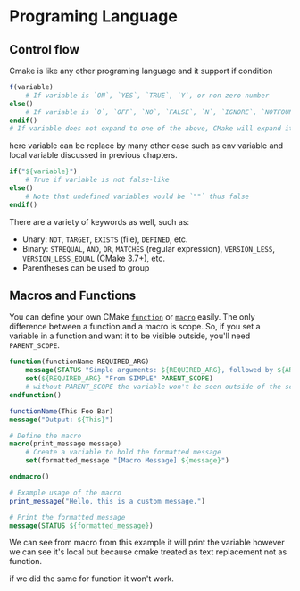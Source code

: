 # Programing Language



## Control flow

Cmake is like any other programing language and it support if condition 

```cmake
f(variable)
    # If variable is `ON`, `YES`, `TRUE`, `Y`, or non zero number
else()
    # If variable is `0`, `OFF`, `NO`, `FALSE`, `N`, `IGNORE`, `NOTFOUND`, `""`, or ends in `-NOTFOUND`
endif()
# If variable does not expand to one of the above, CMake will expand it then try again
```

here variable can be replace by many other case such as env variable and local variable discussed in previous chapters.

```cmake
if("${variable}")
    # True if variable is not false-like
else()
    # Note that undefined variables would be `""` thus false
endif()
```

There are a variety of keywords as well, such as:

- Unary: `NOT`, `TARGET`, `EXISTS` (file), `DEFINED`, etc.
- Binary: `STREQUAL`, `AND`, `OR`, `MATCHES` (regular expression), `VERSION_LESS`, `VERSION_LESS_EQUAL` (CMake 3.7+), etc.
- Parentheses can be used to group



## Macros and Functions

You can define your own CMake [`function`](https://cmake.org/cmake/help/latest/command/function.html) or [`macro`](https://cmake.org/cmake/help/latest/command/macro.html) easily. The only difference between a function and a macro is scope. So, if you set a variable in a function and want it to be visible outside, you'll need `PARENT_SCOPE`. 

```cmake
function(functionName REQUIRED_ARG)
    message(STATUS "Simple arguments: ${REQUIRED_ARG}, followed by ${ARGN}")
    set(${REQUIRED_ARG} "From SIMPLE" PARENT_SCOPE)
    # without PARENT_SCOPE the variable won't be seen outside of the scope
endfunction()

functionName(This Foo Bar)
message("Output: ${This}")
```

```cmake
# Define the macro
macro(print_message message)
    # Create a variable to hold the formatted message
    set(formatted_message "[Macro Message] ${message}")

endmacro()

# Example usage of the macro
print_message("Hello, this is a custom message.")

# Print the formatted message
message(STATUS ${formatted_message})
```

We can see from macro from this example it will print the variable however we can see it's local but because cmake treated as text replacement not as function.

if we did the same for function it won't work.